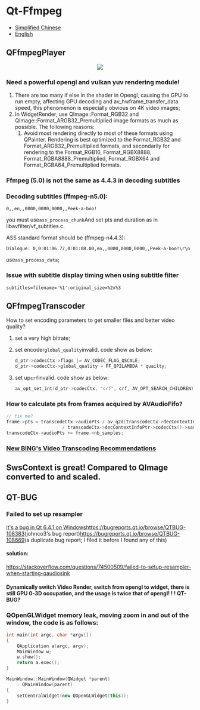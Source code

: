 # Qt-Ffmpeg

-   [Simplified Chinese](README.md)
-   [English](README.en.md)

## QFfmpegPlayer

<div align=center><img src="doc/player.jpeg"></div>

### Need a powerful opengl and vulkan yuv rendering module!

1.  There are too many if else in the shader in Opengl, causing the GPU to run empty, affecting GPU decoding and av_hwframe_transfer_data speed, this phenomenon is especially obvious on 4K video images;
2.  In WidgetRender, use QImage::Format_RGB32 and QImage::Format_ARGB32_Premultiplied image formats as much as possible. The following reasons:
    1.  Avoid most rendering directly to most of these formats using QPainter. Rendering is best optimized to the Format_RGB32  and Format_ARGB32_Premultiplied formats, and secondarily for rendering to the Format_RGB16, Format_RGBX8888,  Format_RGBA8888_Premultiplied, Format_RGBX64 and Format_RGBA64_Premultiplied formats.

### Ffmpeg (5.0) is not the same as 4.4.3 in decoding subtitles

### Decoding subtitles (ffmpeg-n5.0):

    0,,en,,0000,0000,0000,,Peek-a-boo!

you must use`ass_process_chunk`And set pts and duration as in libavfilter/vf_subtitles.c.

ASS standard format should be (ffmpeg-n4.4.3):

    Dialogue: 0,0:01:06.77,0:01:08.00,en,,0000,0000,0000,,Peek-a-boo!\r\n

use`ass_process_data`;

### Issue with subtitle display timing when using subtitle filter

    subtitles=filename='%1':original_size=%2x%3

## QFfmpegTranscoder

How to set encoding parameters to get smaller files and better video quality?

1.  set a very high bitrate;
2.  set encoder`global_quality`invalid. code show as below:

    ```C++
    d_ptr->codecCtx->flags |= AV_CODEC_FLAG_QSCALE;
    d_ptr->codecCtx->global_quality = FF_QP2LAMBDA * quailty;
    ```
3.  set up`crf`invalid. code show as below:

    ```C++
    av_opt_set_int(d_ptr->codecCtx, "crf", crf, AV_OPT_SEARCH_CHILDREN);
    ```

### How to calculate pts from frames acquired by AVAudioFifo?

```C++
// fix me?
frame->pts = transcodeCtx->audioPts / av_q2d(transcodeCtx->decContextInfoPtr->timebase())
                     / transcodeCtx->decContextInfoPtr->codecCtx()->sampleRate();
transcodeCtx->audioPts += frame->nb_samples;
```

### [New BING's Video Transcoding Recommendations](./doc/bing_transcode.md)

## SwsContext is great! Compared to QImage converted to and scaled.

## QT-BUG

### Failed to set up resampler

[it's a bug in Qt 6.4.1 on Windows](https://forum.qt.io/topic/140523/qt-6-x-error-message-qt-multimedia-audiooutput-failed-to-setup-resampler)<https://bugreports.qt.io/browse/QTBUG-108383>(johnco3's bug report)<https://bugreports.qt.io/browse/QTBUG-108669>(a duplicate bug report; I filed it before I found any of this)

#### solution:

<https://stackoverflow.com/questions/74500509/failed-to-setup-resampler-when-starting-qaudiosink>

#### Dynamically switch Video Render, switch from opengl to widget, there is still GPU 0-3D occupation, and the usage is twice that of opengl! ! ! QT-BUG?

### QOpenGLWidget memory leak, moving zoom in and out of the window, the code is as follows:

```C++
int main(int argc, char *argv[])
{
    QApplication a(argc, argv);
    MainWindow w;
    w.show();
    return a.exec();
}

MainWindow::MainWindow(QWidget *parent)
    : QMainWindow(parent)
{
    setCentralWidget(new QOpenGLWidget(this));
}

```
